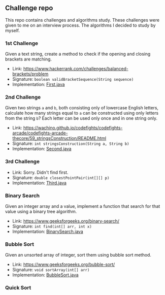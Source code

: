 ## Challenge repo

This repo contains challenges and algorithms study. These challenges were
given to me on an interview process. The algorithms I decided to study
by myself.

### 1st Challenge

Given a text string, create a method to check if the opening and closing
brackets are matching.
- Link: https://www.hackerrank.com/challenges/balanced-brackets/problem
- Signature: `boolean validBracketSequence(String sequence)`
- Implementation: [First.java](src/main/java/blog/ricardocampos/First.java)

### 2nd Challenge

Given two strings `a` and `b`, both consisting only of lowercase English letters,
calculate how many strings equal to `a` can be constructed using only letters from
the string `b`? Each letter can be used only once and in one string only.
- Link: https://wachino.github.io/codefights/codefights-arcade/codefights-arcade-thecore/59_stringsConstruction/README.html
- Signature: `int stringsConstruction(String a, String b)`
- Implementation: [Second.java](src/main/java/blog/ricardocampos/Second.java)

### 3rd Challenge

- Link: Sorry. Didn't find first.
- Signature: `double closestPointPair(int[][] p)`
- Implementation: [Third.java](src/main/java/blog/ricardocampos/Third.java)

### Binary Search

Given an integer array and a value, implement a function that search for that value
using a binary tree algorithm.

- Link: https://www.geeksforgeeks.org/binary-search/
- Signature: `int find(int[] arr, int x)`
- Implementation: [BinarySearch.java](src/main/java/blog/ricardocampos/BinarySearch.java)

### Bubble Sort

Given an unsorted array of integer, sort them using bubble sort method.

- Link: https://www.geeksforgeeks.org/bubble-sort/
- Signature: `void sortArray(int[] arr)`
- Implementation: [BubbleSort.java](src/main/java/blog/ricardocampos/BubbleSort.java)

### Quick Sort
